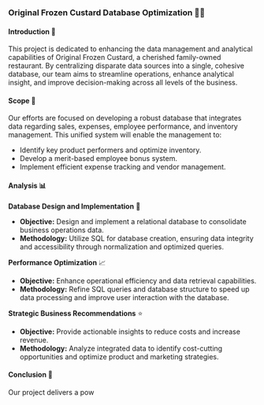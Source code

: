 ### Original Frozen Custard Database Optimization 🍦✨

#### Introduction 🌟
This project is dedicated to enhancing the data management and analytical capabilities of Original Frozen Custard, a cherished family-owned restaurant. By centralizing disparate data sources into a single, cohesive database, our team aims to streamline operations, enhance analytical insight, and improve decision-making across all levels of the business.

#### Scope 🎯
Our efforts are focused on developing a robust database that integrates data regarding sales, expenses, employee performance, and inventory management. This unified system will enable the management to:
- Identify key product performers and optimize inventory.
- Develop a merit-based employee bonus system.
- Implement efficient expense tracking and vendor management.

#### Analysis 📊
**Database Design and Implementation** 🔑
- **Objective:** Design and implement a relational database to consolidate business operations data.
- **Methodology:** Utilize SQL for database creation, ensuring data integrity and accessibility through normalization and optimized queries.

**Performance Optimization** 📈
- **Objective:** Enhance operational efficiency and data retrieval capabilities.
- **Methodology:** Refine SQL queries and database structure to speed up data processing and improve user interaction with the database.

**Strategic Business Recommendations** ⭐
- **Objective:** Provide actionable insights to reduce costs and increase revenue.
- **Methodology:** Analyze integrated data to identify cost-cutting opportunities and optimize product and marketing strategies.

#### Conclusion 📝
Our project delivers a pow
